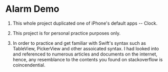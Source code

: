 # Alarm Demo

1. This whole project duplicated one of iPhone's default apps -- Clock.

2. This project is for personal practice purposes only.

3. In order to practice and get familiar with Swift's syntax such as TableView, PickerView and other assoicated syntax. I had looked into and referenced to numerous articles and documents on the internet, hence, any resemblance to the contents you found on stackoverflow is coincendential.
